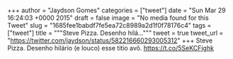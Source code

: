 
+++
author = "Jaydson Gomes"
categories = ["tweet"]
date = "Sun Mar 29 16:24:03 +0000 2015"
draft = false
image = "No media found for this Tweet"
slug = "1685fee1babdf7fe5ea72c8989a2d1f0f78176c4"
tags = ["tweet"]
title = """Steve Pizza. Desenho hilá..."""
tweet = true
tweet_url = "https://twitter.com/jaydson/status/582216660293005312"
+++
Steve Pizza. Desenho hilário (e louco) esse titio avô. https://t.co/5SeKCFjghk
